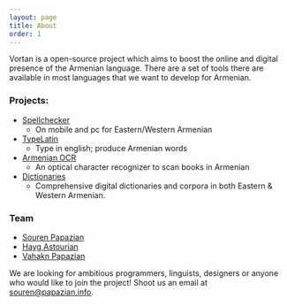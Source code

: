 ```yaml
---
layout: page
title: About
order: 1
---
```


Vortan is a open-source project which aims to boost the online and digital presence of
the Armenian language. There are a set of tools there are available in most
languages that we want to develop for Armenian.

### Projects:

* [Spellchecker](spellchecker)
  * On mobile and pc for Eastern/Western Armenian
* [TypeLatin](typelatin)
  * Type in english; produce Armenian words
* [Armenian OCR](ocr)
  * An optical character recognizer to scan books in Armenian
* [Dictionaries](dictionaries)
  * Comprehensive digital dictionaries and corpora in both Eastern & Western Armenian.

### Team

* [Souren Papazian](https://github.com/sourenp)
* [Hayg Astourian](https://github.com/copacetic)
* [Vahakn Papazian](https://github.com/vahaknp)

We are looking for ambitious programmers, linguists, designers or anyone who would like to join the project!
Shoot us an email at [souren@papazian.info](mailto:souren@papazian.info).
